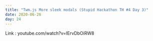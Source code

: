 ```yaml
---
title: "Twm.js More sleek modals (Stupid Hackathon TH #4 Day 3)"
date: 2020-06-26
day: 24
---
```


Link : youtube.com/watch?v=IErvDbOiRW8
